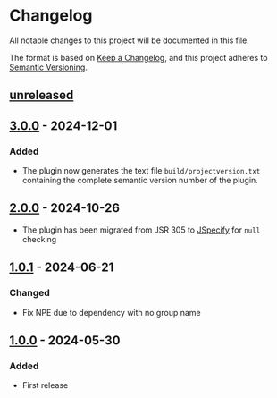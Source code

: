 # Changelog

All notable changes to this project will be documented in this file.

The format is based on [Keep a Changelog](https://keepachangelog.com/en/1.0.0/),
and this project adheres to [Semantic Versioning](https://semver.org/spec/v2.0.0.html).

## [unreleased]

## [3.0.0] - 2024-12-01

### Added

- The plugin now generates the text file `build/projectversion.txt` containing the
  complete semantic version number of the plugin.

## [2.0.0] - 2024-10-26
 
- The plugin has been migrated from JSR 305 to [JSpecify](https://jspecify.dev/) for `null` checking

## [1.0.1] - 2024-06-21

### Changed

- Fix NPE due to dependency with no group name

## [1.0.0] - 2024-05-30

### Added

- First release

[unreleased]: https://github.com/cthing/gradle-cthing-versioning/compare/3.0.0...HEAD
[3.0.0]: https://github.com/cthing/gradle-cthing-versioning/releases/tag/3.0.0
[2.0.0]: https://github.com/cthing/gradle-cthing-versioning/releases/tag/2.0.0
[1.0.1]: https://github.com/cthing/gradle-cthing-versioning/releases/tag/1.0.1
[1.0.0]: https://github.com/cthing/gradle-cthing-versioning/releases/tag/1.0.0

